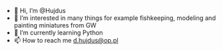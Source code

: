 - 👋 Hi, I’m @Hujdus
- 👀 I’m interested in many things for example fishkeeping, modeling and painting miniatures from GW
- 🌱 I’m currently learning Python
- 📫 How to reach me d.hujdus@op.pl

<!---
Hujdus/Hujdus is a ✨ special ✨ repository because its `README.md` (this file) appears on your GitHub profile.
You can click the Preview link to take a look at your changes.
--->
